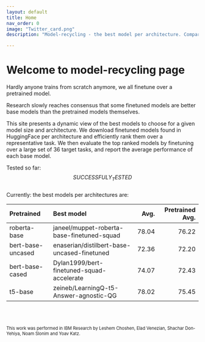 ```yaml
---
layout: default
title: Home
nav_order: 0
image: "Twitter_card.png"
description: "Model-recycling - the best model per architecture. Comparing finetuned models from HF, as base models for future finetune on texts. "

---
```

# Welcome to model-recycling page

Hardly anyone trains from scratch anymore, we all finetune over a pretrained model. 

Research slowly reaches consensus that some finetuned models are better base models than the pretrained models 
themselves.

This site presents a dynamic view of the best models to choose for a given model size and architecture. We download
 finetuned models found in HuggingFace per architecture and efficiently rank them over a representative task.
 We then evaluate the top ranked models by finetuning over a large set of 36 target tasks, and report the average
 performance of each base model.

Tested so far: $$SUCCESSFULY_TESTED$$ <br>
Currently: the best models per architectures are:
<br>

| Pretrained        | Best model                                  |   Avg. |   Pretrained Avg. |
|:------------------|:--------------------------------------------|-------:|------------------:|
| roberta-base      | janeel/muppet-roberta-base-finetuned-squad  |  78.04 |             76.22 |
| bert-base-uncased | enaserian/distilbert-base-uncased-finetuned |  72.36 |             72.20 |
| bert-base-cased   | Dylan1999/bert-finetuned-squad-accelerate   |  74.07 |             72.43 |
| t5-base           | zeineb/LearningQ-t5-Answer-agnostic-QG      |  78.02 |             75.45 |

<br>
<br>

<span style="font-size:0.8em;">This work was performed in IBM Research by Leshem Choshen, Elad Venezian, Shachar Don-Yehiya, Noam Slonim and Yoav Katz.</span>